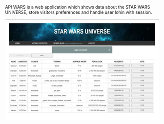 API WARS is a web application which shows data about the STAR WARS UNIVERSE, store visitors preferences and handle user lohin with session.

![alt text](https://github.com/ishabelle/API-WARS/blob/main/images/1.JPG)
